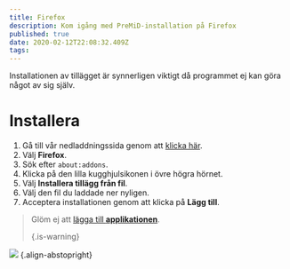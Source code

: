 ```yaml
---
title: Firefox
description: Kom igång med PreMiD-installation på Firefox
published: true
date: 2020-02-12T22:08:32.409Z
tags:
---
```


Installationen av tillägget är synnerligen viktigt då programmet ej kan göra något av sig själv.

# Installera
1. Gå till vår nedladdningssida genom att [klicka här](https://premid.app/downloads).
2. Välj **Firefox**.
3. Sök efter `about:addons`.
4. Klicka på den lilla kugghjulsikonen i övre högra hörnet.
5. Välj **Installera tillägg från fil**.
6. Välj den fil du laddade ner nyligen.
7. Acceptera installationen genom att klicka på **Lägg till**.

> Glöm ej att [lägga till **applikationen**](/install). 
> 
> {.is-warning}

![](https://img.icons8.com/color/2x/firefox.png) {.align-abstopright}